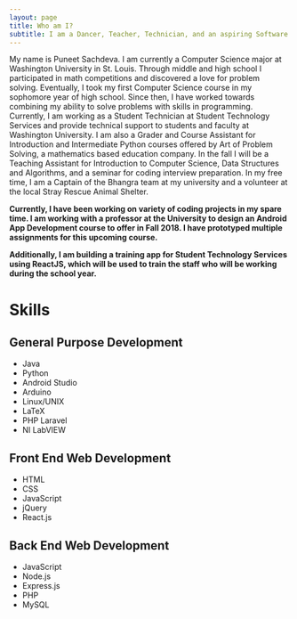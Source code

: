 ```yaml
---
layout: page
title: Who am I? 
subtitle: I am a Dancer, Teacher, Technician, and an aspiring Software Developer
---
```


My name is Puneet Sachdeva. I am currently a Computer Science major at Washington University in St. Louis. Through middle and high school I participated in math competitions and discovered a love for problem solving. Eventually, I took my first Computer Science course in my sophomore year of high school. Since then, I have worked towards combining my ability to solve problems with skills in programming. Currently, I am working as a Student Technician at Student Technology Services and provide technical support to students and faculty at Washington University. I am also a Grader and Course Assistant for Introduction and Intermediate Python courses offered by Art of Problem Solving, a mathematics based education company. In the fall I will be a Teaching Assistant for Introduction to Computer Science, Data Structures and Algorithms, and a seminar for coding interview preparation. In my free time, I am a Captain of the Bhangra team at my university and a volunteer at the local Stray Rescue Animal Shelter. 

**Currently, I have been working on variety of coding projects in my spare time. I am working with a professor at the University to design an Android App Development course to offer in Fall 2018. I have prototyped multiple assignments for this upcoming course.** 

**Additionally, I am building a training app for Student Technology Services using ReactJS, which will be used to train the staff who will be working during the school year.** 

# Skills 

## General Purpose Development 

* Java
* Python
* Android Studio 
* Arduino 
* Linux/UNIX
* LaTeX 
* PHP Laravel 
* NI LabVIEW 

## Front End Web Development 

* HTML 
* CSS
* JavaScript 
* jQuery 
* React.js

## Back End Web Development 

* JavaScript 
* Node.js 
* Express.js 
* PHP
* MySQL



